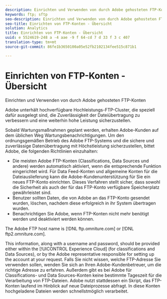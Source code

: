 ```yaml
---
description: Einrichten und Verwenden von durch Adobe gehosteten FTP-Konten.
keywords: ftp; sftp
seo-description: Einrichten und Verwenden von durch Adobe gehosteten FTP-Konten.
seo-title: Einrichten von FTP-Konten - Übersicht
solution: Analytics
title: Einrichten von FTP-Konten - Übersicht
uuid: e 5524619-248 a -4 aae -9 f 64-cd 7 d 33 f 3 c 407
translation-type: tm+mt
source-git-commit: 86fe1b3650100a05e52fb2102134fee515c871b1

---
```



# Einrichten von FTP-Konten - Übersicht

Einrichten und Verwenden von durch Adobe gehosteten FTP-Konten

Adobe unterhält hochverfügbare Hochleistungs-FTP-Cluster, die speziell dafür ausgelegt sind, die Zuverlässigkeit der Dateiübertragung zu verbessern und eine weiterhin hohe Leistung sicherzustellen.

Sobald Wartungsmaßnahmen geplant werden, erhalten Adobe-Kunden auf dem üblichen Weg Wartungsbenachrichtigungen. Um den ordnungsgemäßen Betrieb des Adobe FTP-Systems und die sichere und zuverlässige Datenübertragung mit Höchstleistung sicherzustellen, bittet Adobe, die folgenden Richtlinien einzuhalten:

* Die meisten Adobe FTP-Konten (Classifications, Data Sources und andere) werden automatisch aktiviert, wenn die entsprechende Funktion eingerichtet wird. Für Data Feed-Konten und allgemeine Konten für die Dateiauslieferung kann die Adobe-Kundenunterstützung für Sie ein neues FTP-Konto einrichten. Dieses Verfahren stellt sicher, dass sowohl die Sicherheit als auch der für das FTP-Konto verfügbare Speicherplatz gewährleistet sind.
* Benutzer sollten Daten, die von Adobe an das FTP-Konto gesendet wurden, löschen, nachdem diese erfolgreich in ihr System übertragen wurden.
* Benachrichtigen Sie Adobe, wenn FTP-Konten nicht mehr benötigt werden und deaktiviert werden können.

The Adobe FTP host name is [!DNL ftp.omniture.com] or [!DNL ftp2.omniture.com].

This information, along with a username and password, should be provided either within the [!UICONTROL Experience Cloud] (for classifications and Data Sources), or by the Adobe representative responsible for setting up the account at your request. Falls Sie nicht wissen, welche FTP-Adresse Sie verwenden sollen, wenden Sie sich an Ihren Adobe-Kundenbetreuer, um die richtige Adresse zu erfahren. Außerdem gibt es bei Adobe für Classifications- und Data Sources-Konten keine bestimmte Tageszeit für die Verarbeitung von FTP-Dateien. Adobe nutzt stattdessen ein Skript, das FTP-Konten laufend im Hinblick auf neue Dateiprozesse abfragt. In diese Konten hochgeladene Dateien werden schnellstmöglich verarbeitet.
